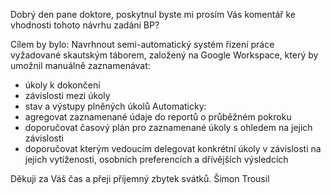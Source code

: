 Dobrý den pane doktore,
poskytnul byste mi prosím Vás komentář ke vhodnosti tohoto návrhu zadání BP?

Cílem by bylo:
Navrhnout semi-automatický systém řízení práce vyžadované skautským táborem, založený na Google Workspace, který by umožnil manuálně zaznamenávat:
- úkoly k dokončení
- závislosti mezi úkoly
- stav a výstupy plněných úkolů
Automaticky:
- agregovat zaznamenané údaje do reportů o průběžném pokroku
- doporučovat časový plán pro zaznamenané úkoly s ohledem na jejich závislosti
- doporučovat kterým vedoucím delegovat konkrétní úkoly v závislosti na jejich vytíženosti, osobních preferencích a dřívějších výsledcích

Děkuji za Váš čas a přeji příjemný zbytek svátků.
Šimon Trousil